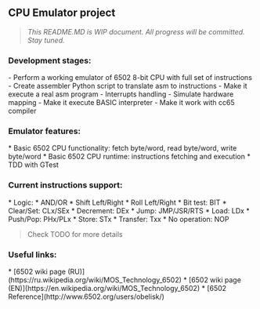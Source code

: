 <h2>CPU Emulator project</h2>

>*This README.MD is WIP document. All progress will be committed. Stay tuned.*

<h3>Development stages:</h3>
- Perform a working emulator of 6502 8-bit CPU with full set of instructions
  - Create assembler Python script to translate asm to instructions
  - Make it execute a real asm program
- Interrupts handling
- Simulate hardware mapping
  - Make it execute BASIC interpreter
  - Make it work with cc65 compiler

<h3>Emulator features:</h3>
* Basic 6502 CPU functionality: fetch byte/word, read byte/word, write byte/word
* Basic 6502 CPU runtime: instructions fetching and execution
* TDD with GTest

<h3>Current instructions support:</h3>
* Logic:
  * AND/OR
  * Shift Left/Right
  * Roll Left/Right
* Bit test: BIT
* Clear/Set: CLx/SEx
* Decrement: DEx
* Jump: JMP/JSR/RTS
* Load: LDx
* Push/Pop: PHx/PLx
* Store: STx
* Transfer: Txx
* No operation: NOP

> Check TODO for more details 

<h3>Useful links:</h3>
* [6502 wiki page (RU)](https://ru.wikipedia.org/wiki/MOS_Technology_6502)
* [6502 wiki page (EN)](https://en.wikipedia.org/wiki/MOS_Technology_6502)
* [6502 Reference](http://www.6502.org/users/obelisk/)
